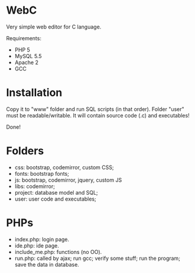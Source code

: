 WebC
====

Very simple web editor for C language.

Requirements:
- PHP 5
- MySQL 5.5
- Apache 2
- GCC

Installation
====

Copy it to "www" folder and run SQL scripts (in that order).
Folder "user" must be readable/writable. It will contain source code (.c) and executables!

Done!

Folders
====

- css: bootstrap, codemirror, custom CSS;
- fonts: bootstrap fonts;
- js: bootstrap, codemirror, jquery, custom JS
- libs: codemirror;
- project: database model and SQL;
- user: user code and executables;

PHPs
====

- index.php: login page.
- ide.php: ide page.
- include_me.php: functions (no OO).
- run.php: called by ajax; run gcc; verify some stuff; run the program; save the data in database.
